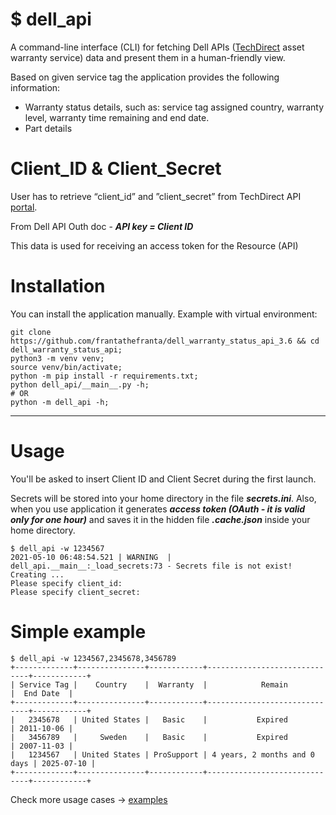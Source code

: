 # $ dell_api
A command-line interface (CLI) for fetching Dell APIs ([TechDirect](https://techdirect.dell.com/portal/AboutAPIs.aspx) asset warranty service) data and present them in a human-friendly view.

Based on given service tag the application provides the following information:
- Warranty status details, such as: service tag assigned country, warranty level, warranty time remaining and end date.
- Part details
# Client_ID & Client_Secret
User has to retrieve “client_id” and ”client_secret” from TechDirect API [portal](https://techdirect.dell.com/portal.30/Login.aspx).

From Dell API Outh doc - ***API key = Client ID***

This data is used for receiving an access token for the Resource (API)

# Installation 
You can install the application manually. Example with virtual environment:
```
git clone https://github.com/frantathefranta/dell_warranty_status_api_3.6 && cd dell_warranty_status_api;
python3 -m venv venv;
source venv/bin/activate;
python -m pip install -r requirements.txt;
python dell_api/__main__.py -h;
# OR
python -m dell_api -h;  
```
____
# Usage 
You'll be asked to insert Client ID and Client Secret during the first launch.

Secrets will be stored into your home directory in the file ***secrets.ini***.
Also, when you use application it generates ***access token (OAuth - it is valid only for one hour)*** and saves it in the hidden file ***.cache.json*** inside your home directory.
```
$ dell_api -w 1234567
2021-05-10 06:48:54.521 | WARNING  | dell_api.__main__:_load_secrets:73 - Secrets file is not exist! Creating ...
Please specify client_id:
Please specify client_secret:
```
# Simple example
```
$ dell_api -w 1234567,2345678,3456789
+-------------+---------------+------------+------------------------------+------------+
| Service Tag |    Country    |  Warranty  |            Remain            |  End Date  |
+-------------+---------------+------------+------------------------------+------------+
|   2345678   | United States |   Basic    |           Expired            | 2011-10-06 |
|   3456789   |     Sweden    |   Basic    |           Expired            | 2007-11-03 |
|   1234567   | United States | ProSupport | 4 years, 2 months and 0 days | 2025-07-10 |
+-------------+---------------+------------+------------------------------+------------+
```
Check more usage cases -> [examples](https://github.com/frantathefranta/dell_warranty_status_api_3.6/blob/master/EXAMPLES.md)


                                                                
